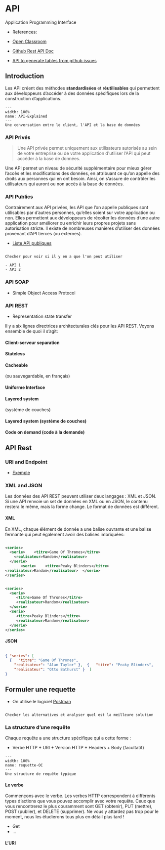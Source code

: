 # API

<p class="emphase">Application Programming Interface</p>

- References:

- [Open Classroom](https://openclassrooms.com/fr/courses/6573181-adoptez-les-api-rest-pour-vos-projets-web/6816951-initiez-vous-au-fonctionnement-des-api)

- [Github Rest API Doc](https://docs.github.com/en/rest/pages?apiVersion=2022-11-28)


- [API to generate tables from github issues](https://datatables.net/examples/plug-ins/api.html)

## Introduction

Les API créent des méthodes **standardisées** et **réutilisables** qui permettent aux développeurs d’accéder à des données spécifiques lors de la construction d’applications.

```{figure} Docs/web_API_OC.png
---
width: 100%
name: API-Explained
---
Une conversation entre le client, l'API et la base de données
```

### API Privés

> Une API privée permet uniquement aux utilisateurs autorisés au sein de votre entreprise ou de votre application d'utiliser l’API qui peut accéder à la base de données.

Une API permet un niveau de sécurité supplémentaire pour mieux gérer l’accès et les modifications des données, en attribuant ce qu’on appelle des droits aux personnes qui en ont besoin. Ainsi, on s’assure de contrôler les utilisateurs qui auront ou non accès à la base de données.


### API Publics

Contrairement aux API privées, les API que l’on appelle publiques sont utilisables par d’autres personnes, qu’elles soient sur votre application ou non. Elles permettent aux développeurs de récolter les données d’une autre application pour améliorer ou enrichir leurs propres projets sans autorisation stricte. Il existe de nombreuses manières d’utiliser des données provenant d’API tierces (ou externes).


- [Liste API publiques](https://github.com/toddmotto/public-apis?tab=readme-ov-file)

```{note}

Checker pour voir si il y en a que l'on peut utiliser

- API 1
- API 2

```


### API SOAP

- Simple Object Access Protocol



### API REST

- Representation state transfer

Il y a six lignes directrices architecturales clés pour les API REST. Voyons ensemble de quoi il s’agit:


#### Client-serveur separation


#### Stateless

#### Cacheable 

(ou sauvegardable, en français)


#### Uniforme Interface



#### Layered system 

(système de couches)

#### Layered system (système de couches)



#### Code on demand (code à la demande)



## API Rest


### URI and Endpoint

- [Exemple](https://anapioficeandfire.com/)


### XML and JSON

Les données des API REST peuvent utiliser deux langages : XML et JSON. Si une API renvoie un set de données en XML ou en JSON, le contenu restera le même, mais la forme change. Le format de données est différent.

#### XML

En XML, chaque élément de donnée a une balise ouvrante et une balise fermante qui peut également avoir des balises imbriquées:

```xml

<series>
  <serie>    <titre>Game Of Thrones</titre>
    <realisateur>Random</realisateur>
  </serie>
       <serie>    <titre>Peaky Blinders</titre>    
<realisateur>Random</realisateur>  </serie>
</series>


<series>
  <serie>
     <titre>Game Of Thrones</titre>
     <realisateur>Random</realisateur>
  </serie>
  <serie>
     <titre>Peaky Blinders</titre>
     <realisateur>Random</realisateur>
  </serie>
</series>


```

#### JSON

```json

{ "series": [
  {   "titre": "Game Of Thrones",
    "realisateur": "Alan Taylor" },  {   "titre": "Peaky Blinders",
    "realisateur": "Otto Bathurst" }  ]
}

```


## Formuler une requette

- On utilise le logiciel [Postman](https://www.postman.com/)

```{note}

Checker les alternatives et analyser quel est la meilleure solution

```

### La structure d’une requête

Chaque requête a une structure spécifique qui a cette forme :

- Verbe HTTP + URI + Version HTTP + Headers + Body (facultatif)


```{figure} Docs/requette-OC.png
---
width: 100%
name: requette-OC
---
Une structure de requête typique
```

#### Le verbe

Commençons avec le verbe. Les verbes HTTP correspondent à différents types d’actions que vous pouvez accomplir avec votre requête. Ceux que vous rencontrerez le plus couramment sont GET (obtenir), PUT (mettre), POST (publier), et DELETE (supprimer). Ne vous y attardez pas trop pour le moment, nous les étudierons tous plus en détail plus tard !

- Get
- ...

#### L’URI